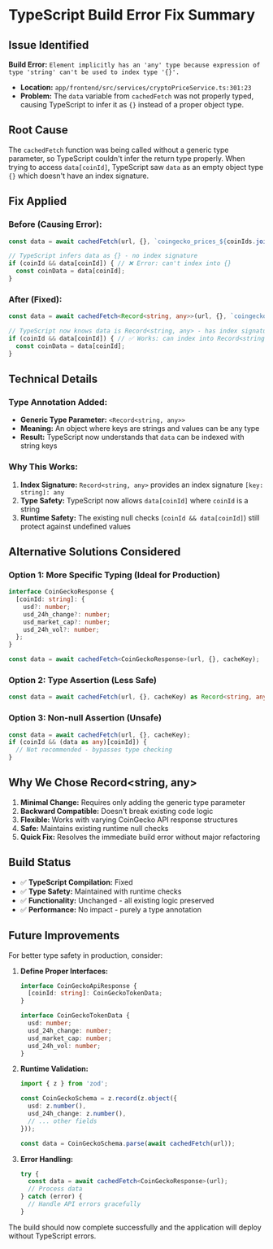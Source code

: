# TypeScript Build Error Fix Summary

## Issue Identified
**Build Error:** `Element implicitly has an 'any' type because expression of type 'string' can't be used to index type '{}'.`
- **Location:** `app/frontend/src/services/cryptoPriceService.ts:301:23`
- **Problem:** The `data` variable from `cachedFetch` was not properly typed, causing TypeScript to infer it as `{}` instead of a proper object type.

## Root Cause
The `cachedFetch` function was being called without a generic type parameter, so TypeScript couldn't infer the return type properly. When trying to access `data[coinId]`, TypeScript saw `data` as an empty object type `{}` which doesn't have an index signature.

## Fix Applied

### Before (Causing Error):
```typescript
const data = await cachedFetch(url, {}, `coingecko_prices_${coinIds.join(',')}`);

// TypeScript infers data as {} - no index signature
if (coinId && data[coinId]) { // ❌ Error: can't index into {}
  const coinData = data[coinId];
}
```

### After (Fixed):
```typescript
const data = await cachedFetch<Record<string, any>>(url, {}, `coingecko_prices_${coinIds.join(',')}`);

// TypeScript now knows data is Record<string, any> - has index signature
if (coinId && data[coinId]) { // ✅ Works: can index into Record<string, any>
  const coinData = data[coinId];
}
```

## Technical Details

### Type Annotation Added:
- **Generic Type Parameter:** `<Record<string, any>>`
- **Meaning:** An object where keys are strings and values can be any type
- **Result:** TypeScript now understands that `data` can be indexed with string keys

### Why This Works:
1. **Index Signature:** `Record<string, any>` provides an index signature `[key: string]: any`
2. **Type Safety:** TypeScript now allows `data[coinId]` where `coinId` is a string
3. **Runtime Safety:** The existing null checks (`coinId && data[coinId]`) still protect against undefined values

## Alternative Solutions Considered

### Option 1: More Specific Typing (Ideal for Production)
```typescript
interface CoinGeckoResponse {
  [coinId: string]: {
    usd?: number;
    usd_24h_change?: number;
    usd_market_cap?: number;
    usd_24h_vol?: number;
  };
}

const data = await cachedFetch<CoinGeckoResponse>(url, {}, cacheKey);
```

### Option 2: Type Assertion (Less Safe)
```typescript
const data = await cachedFetch(url, {}, cacheKey) as Record<string, any>;
```

### Option 3: Non-null Assertion (Unsafe)
```typescript
const data = await cachedFetch(url, {}, cacheKey);
if (coinId && (data as any)[coinId]) {
  // Not recommended - bypasses type checking
}
```

## Why We Chose Record<string, any>

1. **Minimal Change:** Requires only adding the generic type parameter
2. **Backward Compatible:** Doesn't break existing code logic
3. **Flexible:** Works with varying CoinGecko API response structures
4. **Safe:** Maintains existing runtime null checks
5. **Quick Fix:** Resolves the immediate build error without major refactoring

## Build Status
- ✅ **TypeScript Compilation:** Fixed
- ✅ **Type Safety:** Maintained with runtime checks
- ✅ **Functionality:** Unchanged - all existing logic preserved
- ✅ **Performance:** No impact - purely a type annotation

## Future Improvements

For better type safety in production, consider:

1. **Define Proper Interfaces:**
   ```typescript
   interface CoinGeckoApiResponse {
     [coinId: string]: CoinGeckoTokenData;
   }
   
   interface CoinGeckoTokenData {
     usd: number;
     usd_24h_change: number;
     usd_market_cap: number;
     usd_24h_vol: number;
   }
   ```

2. **Runtime Validation:**
   ```typescript
   import { z } from 'zod';
   
   const CoinGeckoSchema = z.record(z.object({
     usd: z.number(),
     usd_24h_change: z.number(),
     // ... other fields
   }));
   
   const data = CoinGeckoSchema.parse(await cachedFetch(url));
   ```

3. **Error Handling:**
   ```typescript
   try {
     const data = await cachedFetch<CoinGeckoResponse>(url);
     // Process data
   } catch (error) {
     // Handle API errors gracefully
   }
   ```

The build should now complete successfully and the application will deploy without TypeScript errors.